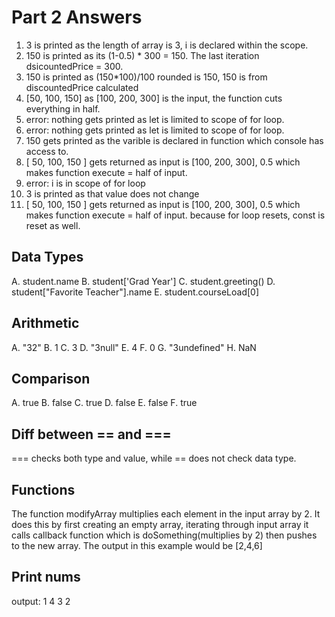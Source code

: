 # Part 2 Answers

1. 3 is printed as the length of array is 3, i is declared within the scope.
2. 150 is printed as its (1-0.5) * 300 = 150. The last iteration dsicountedPrice = 300.
3. 150 is printed as (150*100)/100 rounded is 150, 150 is from discountedPrice calculated
4. [50, 100, 150] as [100, 200, 300] is the input, the function cuts everything in half.
5. error: nothing gets printed as let is limited to scope of for loop.
6. error: nothing gets printed as let is limited to scope of for loop. 
7. 150 gets printed as the varible is declared in function which console has access to.
8. [ 50, 100, 150 ] gets returned as input is [100, 200, 300], 0.5 which makes function execute = half of input.
9. error: i is in scope of for loop
10. 3 is printed as that value does not change
11. [ 50, 100, 150 ] gets returned as input is [100, 200, 300], 0.5 which makes function execute = half of input. because for loop resets, const is reset as well.

## Data Types

A. student.name
B. student['Grad Year']
C. student.greeting()
D. student["Favorite Teacher"].name
E. student.courseLoad[0]

## Arithmetic

A. "32"
B. 1
C. 3
D. "3null"
E. 4
F. 0
G. "3undefined"
H. NaN

## Comparison

A. true
B. false
C. true
D. false
E. false
F. true

## Diff between == and ===

=== checks both type and value, while == does not check data type. 

## Functions

The function modifyArray multiplies each element in the input array by 2. It does this by first creating an empty array, iterating through input array it calls callback function which is doSomething(multiplies by 2) then pushes to the new array. The output in this example would be [2,4,6]

## Print nums

output:
1
4
3
2
